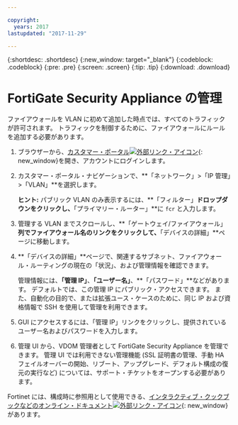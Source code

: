 ```yaml
---

copyright:
  years: 2017
lastupdated: "2017-11-29"

---
```


{:shortdesc: .shortdesc}
{:new_window: target="_blank"}
{:codeblock: .codeblock}
{:pre: .pre}
{:screen: .screen}
{:tip: .tip}
{:download: .download}

# FortiGate Security Appliance の管理

ファイアウォールを VLAN に初めて追加した時点では、すべてのトラフィックが許可されます。 トラフィックを制御するために、ファイアウォールにルールを追加する必要があります。 

1. ブラウザーから、[カスタマー・ポータル![外部リンク・アイコン](../../icons/launch-glyph.svg "外部リンク・アイコン")](https://control.softlayer.com/){: new_window}を開き、アカウントにログインします。
2. カスタマー・ポータル・ナビゲーションで、**「ネットワーク」>「IP 管理」>「VLAN」**を選択します。 

	**ヒント:** パブリック VLAN のみ表示するには、**「フィルター」**ドロップダウンをクリックし、**「プライマリー・ルーター」**に ``fcr`` と入力します。
3. 管理する VLAN までスクロールし、**「ゲートウェイ/ファイアウォール」**列でファイアウォール名のリンクをクリックして、**「デバイスの詳細」**ページに移動します。
4. **「デバイスの詳細」**ページで、関連するサブネット、ファイアウォール・ルーティングの現在の「状況」、および管理情報を確認できます。 

	管理情報には、**「管理 IP」**、**「ユーザー名」**、**「パスワード」**などがあります。 デフォルトでは、この管理 IP にパブリック・アクセスできます。 また、自動化の目的で、または拡張ユース・ケースのために、同じ IP および資格情報で SSH を使用して管理を利用できます。
5. GUI にアクセスするには、「管理 IP」リンクをクリックし、提供されているユーザー名およびパスワードを入力します。 
6. 管理 UI から、VDOM 管理者として FortiGate Security Appliance を管理できます。 管理 UI では利用できない管理機能 (SSL 証明書の管理、手動 HA フェイルオーバーの開始、リブート、アップグレード、デフォルト構成の復元の実行など) については、サポート・チケットをオープンする必要があります。

Fortinet には、構成時に参照用として使用できる、[インタラクティブ・クックブックなどのオンライン・ドキュメント![外部リンク・アイコン](../../icons/launch-glyph.svg "外部リンク・アイコン ")](http://cookbook.fortinet.com/fortigate/){: new_window}があります。
